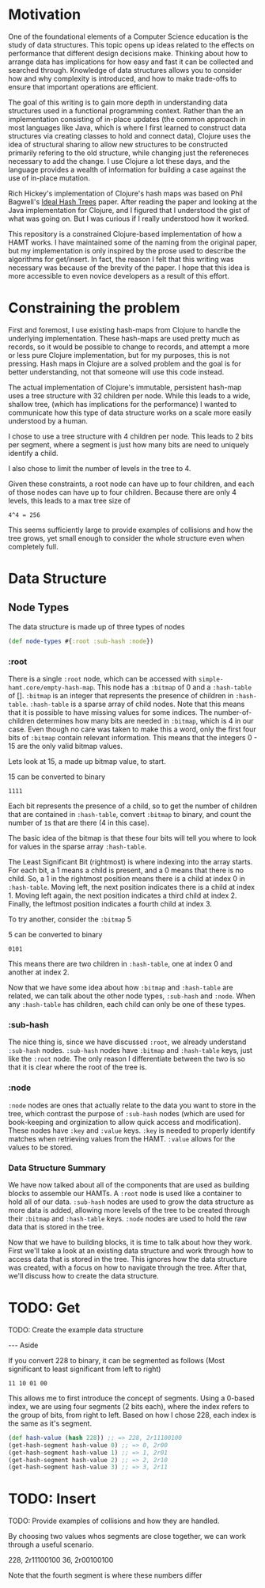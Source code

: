 # Motivation

One of the foundational elements of a Computer Science education is the study of data structures. 
This topic opens up ideas related to the effects on performance that different design decisions make.
Thinking about how to arrange data has implications for how easy and fast it can be collected and searched through.
Knowledge of data structures allows you to consider how and why complexity is introduced, and how to make trade-offs to ensure that important operations are efficient. 


The goal of this writing is to gain more depth in understanding data structures used in a functional programming context.
Rather than the an implementation consisting of in-place updates (the common approach in most languages like Java, which is where I first learned to construct data structures via creating classes to hold and connect data), Clojure uses the idea of structural sharing to allow new structures to be constructed primarily refering to the old structure, while changing just the refereneces necessary to add the change.
I use Clojure a lot these days, and the language provides a wealth of information for building a case against the use of in-place mutation.


Rich Hickey's implementation of Clojure's hash maps was based on Phil Bagwell's [Ideal Hash Trees](http://lampwww.epfl.ch/papers/idealhashtrees.pdf) paper.
After reading the paper and looking at the Java implementation for Clojure, and I figured that I understood the gist of what was going on. But I was curious if I really understood how it worked.


This repository is a constrained Clojure-based implementation of how a HAMT works.
I have maintained some of the naming from the original paper, but my implementation is only inspired by the prose used to describe the algorithms for get/insert.
In fact, the reason I felt that this writing was necessary was because of the brevity of the paper.
I hope that this idea is more accessible to even novice developers as a result of this effort.

# Constraining the problem

First and foremost, I use existing hash-maps from Clojure to handle the underlying
implementation. These hash-maps are used pretty much as records, so it would be
possible to change to records, and attempt a more or less pure Clojure implementation,
but for my purposes, this is not pressing. Hash maps in Clojure are a solved problem
and the goal is for better understanding, not that someone will use this code instead.


The actual implementation of Clojure's immutable, persistent hash-map uses
a tree structure with 32 children per node. While this leads to a wide, shallow tree,
(which has implications for the performance) I wanted to communicate how this
type of data structure works on a scale more easily understood by a human.


I chose to use a tree structure with 4 children per node. This leads to 2 bits
per segment, where a segment is just how many bits are need to uniquely identify
a child.


I also chose to limit the number of levels in the tree to 4.


Given these constraints, a root node can have up to four children, and each of
those nodes can have up to four children. Because there are only 4 levels, this
leads to a max tree size of 

`4^4 = 256`

This seems sufficiently large to provide examples of collisions and how the tree
grows, yet small enough to consider the whole structure even when completely full.

# Data Structure

## Node Types

The data structure is made up of three types of nodes

```clojure
(def node-types #{:root :sub-hash :node})
```
### :root

There is a single `:root` node, which can be accessed with `simple-hamt.core/empty-hash-map`.
This node has a `:bitmap` of 0 and a `:hash-table` of [].
`:bitmap` is an integer that represents the presence of children in `:hash-table`.
`:hash-table` is a sparse array of child nodes.
Note that this means that it is possible to have missing values for some indices.
The number-of-children determines how many bits are needed in `:bitmap`, which is 4 in our case.
Even though no care was taken to make this a word, only the first four bits of `:bitmap` contain relevant information.
This means that the integers 0 - 15 are the only valid bitmap values.

Lets look at 15, a made up bitmap value, to start.

15 can be converted to binary

`1111`

Each bit represents the presence of a child, so to get the number of children that
are contained in `:hash-table`, convert `:bitmap` to binary, and count the number
of `1`s that are there (4 in this case).

The basic idea of the bitmap is that these four bits will tell you where to
look for values in the sparse array `:hash-table`.

The Least Significant Bit (rightmost) is where indexing into the array starts.
For each bit, a 1 means a child is present, and a 0 means that there is no child.
So, a 1 in the rightmost position means there is a child at index 0 in `:hash-table`. 
Moving left, the next position indicates there is a child at index 1.
Moving left again, the next position indicates a third child at index 2.
Finally, the leftmost position indicates a fourth child at index 3.

To try another, consider the `:bitmap` 5

5 can be converted to binary

`0101`

This means there are two children in `:hash-table`, one at index 0 and another
at index 2.

Now that we have some idea about how `:bitmap` and `:hash-table` are related, we can talk about the other node types, `:sub-hash` and `:node`.
When any `:hash-table` has children, each child can only be one of these types.

### :sub-hash

The nice thing is, since we have discussed `:root`, we already understand `:sub-hash` nodes.
`:sub-hash` nodes have `:bitmap` and `:hash-table` keys, just like the `:root` node.
The only reason I differentiate between the two is so that it is clear where the root of the tree is.

### :node

`:node` nodes are ones that actually relate to the data you want to store in the tree, which contrast the purpose of `:sub-hash` nodes (which are used for book-keeping and orginization to allow quick access and modification).
These nodes have `:key` and `:value` keys.
`:key` is needed to properly identify matches when retrieving values from the HAMT.
`:value` allows for the values to be stored.

### Data Structure Summary

We have now talked about all of the components that are used as building blocks to assemble our HAMTs.
A `:root` node is used like a container to hold all of our data.
`:sub-hash` nodes are used to grow the data structure as more data is added, allowing more levels of the tree to be created through their `:bitmap` and `:hash-table` keys.
`:node` nodes are used to hold the raw data that is stored in the tree.

Now that we have to building blocks, it is time to talk about how they work.
First we'll take a look at an existing data structure and work through how to access data that is stored in the tree.
This ignores how the data structure was created, with a focus on how to navigate through the tree.
After that, we'll discuss how to create the data structure.

# TODO: Get

TODO: Create the example data structure

--- Aside

If you convert 228 to binary,
it can be segmented as follows (Most significant to least significant from left to right)

`11 10 01 00`

This allows me to first introduce the concept of segments. Using a 0-based index,
we are using four segments (2 bits each), where the index refers to the group
of bits, from right to left. Based on how I chose 228, each index is the same
as it's segment.

```clojure
(def hash-value (hash 228)) ;; => 228, 2r11100100
(get-hash-segment hash-value 0) ;; => 0, 2r00
(get-hash-segment hash-value 1) ;; => 1, 2r01
(get-hash-segment hash-value 2) ;; => 2, 2r10
(get-hash-segment hash-value 3) ;; => 3, 2r11
```


# TODO: Insert

TODO: Provide examples of collisions and how they are handled.

By choosing two values whos segments are close together, we can work through a
useful scenario.

228, 2r11100100
36,  2r00100100

Note that the fourth segment is where these numbers differ
